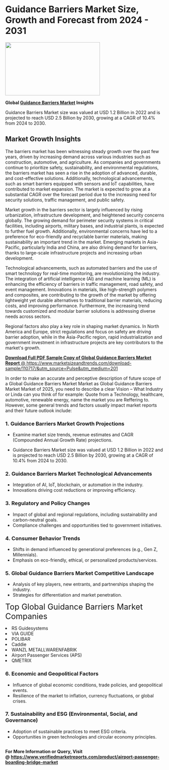 <H1>Guidance Barriers Market Size, Growth and Forecast from 2024 - 2031</H1><img class="aligncenter size-medium wp-image-584254" src="https://thirdeyenews.in/wp-content/uploads/2024/09/Global-Market-Research-300x168.jpeg" alt="" width="300" height="168" /><p><strong>Global&nbsp;<a href="https://www.marketsizeandtrends.com/download-sample/110717/&amp;utm_source=Pulse&amp;utm_medium=201">Guidance Barriers Market</a> Insights</strong></p><p>Guidance Barriers Market size was valued at USD 1.2 Billion in 2022 and is projected to reach USD 2.5 Billion by 2030, growing at a CAGR of 10.4% from 2024 to 2030.</p><p><h2>Market Growth Insights</h2> <p>The barriers market has been witnessing steady growth over the past few years, driven by increasing demand across various industries such as construction, automotive, and agriculture. As companies and governments continue to prioritize safety, sustainability, and environmental regulations, the barriers market has seen a rise in the adoption of advanced, durable, and cost-effective solutions. Additionally, technological advancements, such as smart barriers equipped with sensors and IoT capabilities, have contributed to market expansion. The market is expected to grow at a substantial CAGR over the forecast period due to the increasing need for security solutions, traffic management, and public safety.</p> <p><a href="#"></a></p> <p>Market growth in the barriers sector is largely influenced by rising urbanization, infrastructure development, and heightened security concerns globally. The growing demand for perimeter security systems in critical facilities, including airports, military bases, and industrial plants, is expected to further fuel growth. Additionally, environmental concerns have led to a preference for eco-friendly and recyclable barrier materials, making sustainability an important trend in the market. Emerging markets in Asia-Pacific, particularly India and China, are also driving demand for barriers, thanks to large-scale infrastructure projects and increasing urban development.</p> <p>Technological advancements, such as automated barriers and the use of smart technology for real-time monitoring, are revolutionizing the industry. The integration of artificial intelligence (AI) and machine learning (ML) is enhancing the efficiency of barriers in traffic management, road safety, and event management. Innovations in materials, like high-strength polymers and composites, are contributing to the growth of the market by offering lightweight yet durable alternatives to traditional barrier materials, reducing costs, and improving performance. Furthermore, the increasing trend towards customized and modular barrier solutions is addressing diverse needs across sectors.</p> <p>Regional factors also play a key role in shaping market dynamics. In North America and Europe, strict regulations and focus on safety are driving barrier adoption, while in the Asia-Pacific region, rapid industrialization and government investment in infrastructure projects are key contributors to the market's growth.</p> <p><a href="#"></p><p><span class=""><strong>Download Full PDF Sample Copy of Global Guidance Barriers Market Report</strong> @ <a href="https://www.marketsizeandtrends.com/download-sample/110717/&amp;utm_source=Pulse&amp;utm_medium=201" target="_blank">https://www.marketsizeandtrends.com/download-sample/110717/&amp;utm_source=Pulse&amp;utm_medium=201</a></span></p><p>In order to make an accurate and perceptive description of future scope of a Global&nbsp;Guidance Barriers Market Market as Global&nbsp;Guidance Barriers Market Market of 2025, you need to describe a clear Vision &ndash; What Industry or Linda can you think of for example: Quote from a Technology, healthcare, automotive, renewable energy, name the market you are Reffering to. However, some general trends and factors usually impact market reports and their future outlook include:</p><h3>1.&nbsp;<strong>Guidance Barriers Market Growth Projections</strong></h3><ul><li>Examine market size trends, revenue estimates and CAGR (Compounded Annual Growth Rate) projections.</li><li><p>Guidance Barriers Market size was valued at USD 1.2 Billion in 2022 and is projected to reach USD 2.5 Billion by 2030, growing at a CAGR of 10.4% from 2024 to 2030.</p></li></ul><h3>2.&nbsp;<strong>Guidance Barriers Market Technological Advancements</strong></h3><ul><li>Integration of AI, IoT, blockchain, or automation in the industry.</li><li>Innovations driving cost reductions or improving efficiency.</li></ul><h3>3.&nbsp;<strong>Regulatory and Policy Changes</strong></h3><ul><li>Impact of global and regional regulations, including sustainability and carbon-neutral goals.</li><li>Compliance challenges and opportunities tied to government initiatives.</li></ul><h3>4.&nbsp;<strong>Consumer Behavior Trends</strong></h3><ul><li>Shifts in demand influenced by generational preferences (e.g., Gen Z, Millennials).</li><li>Emphasis on eco-friendly, ethical, or personalized products/services.</li></ul><h3>5.&nbsp;<strong>Global Guidance Barriers Market Competitive Landscape</strong></h3><ul><li>Analysis of key players, new entrants, and partnerships shaping the industry.</li><li>Strategies for differentiation and market penetration.</li></ul><p data-pm-slice="1 1 []"><span style="color: inherit; font-family: inherit; font-size: 25px;">Top Global Guidance Barriers Market Companies</span></p><div class="" data-test-id=""><p><li>RS Guidesystems</li><li> VIA GUIDE</li><li> POLIBAR</li><li> Caddie</li><li> WANZL METALLWARENFABRIK</li><li> Airport Passenger Services (APS)</li><li> QMETRIX</li></p></div><h3>6.&nbsp;<strong>Economic and Geopolitical Factors</strong></h3><ul><li>Influence of global economic conditions, trade policies, and geopolitical events.</li><li>Resilience of the market to inflation, currency fluctuations, or global crises.</li></ul><h3>7.&nbsp;<strong>Sustainability and ESG (Environmental, Social, and Governance)</strong></h3><ul><li>Adoption of sustainable practices to meet ESG criteria.</li><li>Opportunities in green technologies and circular economy principles.</li></ul><h2><strong style="font-size: 14px;">For More Information or Query, Visit @&nbsp;</strong><a style="background-color: #ffffff; font-size: 14px;" href="https://www.marketsizeandtrends.com/report/guidance-barriers-market/" target="_blank">https://www.verifiedmarketreports.com/product/airport-passenger-boarding-bridge-market</a></h2>